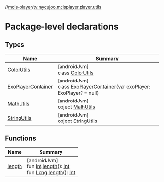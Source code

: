 //[mcls-player](../../index.md)/[tv.mycujoo.mclsplayer.player.utils](index.md)

# Package-level declarations

## Types

| Name | Summary |
|---|---|
| [ColorUtils](-color-utils/index.md) | [androidJvm]<br>class [ColorUtils](-color-utils/index.md) |
| [ExoPlayerContainer](-exo-player-container/index.md) | [androidJvm]<br>class [ExoPlayerContainer](-exo-player-container/index.md)(var exoPlayer: ExoPlayer? = null) |
| [MathUtils](-math-utils/index.md) | [androidJvm]<br>object [MathUtils](-math-utils/index.md) |
| [StringUtils](-string-utils/index.md) | [androidJvm]<br>object [StringUtils](-string-utils/index.md) |

## Functions

| Name | Summary |
|---|---|
| [length](length.md) | [androidJvm]<br>fun [Int](https://kotlinlang.org/api/latest/jvm/stdlib/kotlin/-int/index.html).[length](length.md)(): [Int](https://kotlinlang.org/api/latest/jvm/stdlib/kotlin/-int/index.html)<br>fun [Long](https://kotlinlang.org/api/latest/jvm/stdlib/kotlin/-long/index.html).[length](length.md)(): [Int](https://kotlinlang.org/api/latest/jvm/stdlib/kotlin/-int/index.html) |
